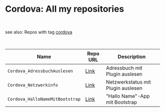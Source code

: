 # Cordova: All my repositories #

<br>

see also: Repos with tag [cordova](https://github.com/MDecker-MobileComputing?tab=repositories&q=topic%3Acordova&type=source)

<br>

| Name | Repo URL | Description  |
| ---- | -------- | ------------ |
| `Cordova_AdressbuchAuslesen`    | [Link](https://github.com/MDecker-MobileComputing/Cordova_AdressbuchAuslesen)    | Adressbuch mit Plugin auslesen |
| `Cordova_Netzwerkinfo`          | [Link](https://github.com/MDecker-MobileComputing/Cordova_Netzwerkinfo)          | Netzwerkstatus mit Plugin auslesen | 
| `Cordova_HalloNameMitBootstrap` | [Link](https://github.com/MDecker-MobileComputing/Cordova_HalloNameMitBootstrap) | "Hallo Name"-App mit Bootstrap |

<br>
